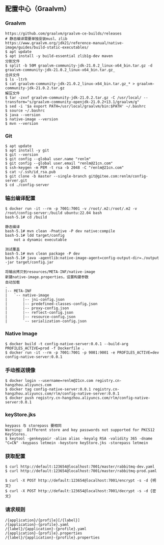 ## 配置中心（Graalvm）
### Graalvm
    https://github.com/graalvm/graalvm-ce-builds/releases
    # 静态编译需要单独安装musl、zlib
    https://www.graalvm.org/jdk21/reference-manual/native-image/guides/build-static-executables/
	$ apt update
	$ apt install -y build-essential zlib1g-dev maven
	分割文件
	$ split -b 50M graalvm-community-jdk-21.0.2_linux-x64_bin.tar.gz -d graalvm-community-jdk-21.0.2_linux-x64_bin.tar.gz_
	合并文件
	$ ls -ltrh
	$ cat graalvm-community-jdk-21.0.2_linux-x64_bin.tar.gz_* > graalvm-community-jdk-21.0.2.tar.gz
	解压文件
	$ tar -zxvf graalvm-community-jdk-21.0.2.tar.gz -C /usr/local/ --transform="s/graalvm-community-openjdk-21.0.2+13.1/graalvm/g"
	$ sed -i '$a export PATH=/usr/local/graalvm/bin:$PATH' ~/.bashrc
	$ source ~/.bashrc
	$ java --version
	$ native-image --version
	$ mvn --version

### Git
	$ apt update
	$ apt install -y git
	$ git --version
	$ git config --global user.name "renlm"
	$ git config --global user.email "renlm@21cn.com"
	$ ssh-keygen -m PEM -t rsa -b 2048 -C "renlm@21cn.com"
	$ cat ~/.ssh/id_rsa.pub
	$ git clone -b master --single-branch git@gitee.com:renlm/config-server.git
	$ cd ./config-server
	
### 输出编译配置
	$ docker run -it --rm -p 7001:7001 -v /root/.m2:/root/.m2 -v /root/config-server:/build ubuntu:22.04 bash
	bash-5.1# cd /build
	
	静态编译
	bash-5.1# mvn clean -Pnative -P dev native:compile
	bash-5.1# ldd target/config
        not a dynamic executable
	
	测试覆盖
	bash-5.1# mvn clean package -P dev
	bash-5.1# java -agentlib:native-image-agent=config-output-dir=./output -jar target/config.jar
	
```	
将输出拷贝到resources/META-INF/native-image
新建native-image.properties，设置构建参数
自动加载
.
|-- META-INF
|   `-- native-image
|       |-- jni-config.json
|       |-- predefined-classes-config.json
|       |-- proxy-config.json
|       |-- reflect-config.json
|       |-- resource-config.json
|       `-- serialization-config.json
```

### Native Image
	$ docker build -t config-native-server:0.0.1 --build-arg PROFILES_ACTIVE=prod -f Dockerfile .
	$ docker run -it --rm -p 7001:7001 -p 9001:9001 -e PROFILES_ACTIVE=dev config-native-server:0.0.1
	
### 手动推送镜像
	$ docker login --username=renlm@21cn.com registry.cn-hangzhou.aliyuncs.com
	$ docker tag config-native-server:0.0.1 registry.cn-hangzhou.aliyuncs.com/rlm/config-native-server:0.0.1
	$ docker push registry.cn-hangzhou.aliyuncs.com/rlm/config-native-server:0.0.1
	
### keyStore.jks
	keypass 与 storepass 要相同
	Warning:  Different store and key passwords not supported for PKCS12 KeyStores.
	$ keytool -genkeypair -alias alias -keyalg RSA -validity 365 -dname "C=CN" -keypass letmein -keystore keyStore.jks -storepass letmein
	
### 获取配置
	$ curl http://default:123654@localhost:7001/master/rabbitmq-dev.yaml
	$ curl http://default:123654@localhost:7001/master/rabbitmq-prod.yaml
	
	$ curl -X POST http://default:123654@localhost:7001/encrypt -s -d {明文}
	$ curl -X POST http://default:123654@localhost:7001/decrypt -s -d {密文}
	
### 请求规则

```
/{application}/{profile}[/{label}]
/{application}-{profile}.yaml
/{label}/{application}-{profile}.yaml
/{application}-{profile}.properties
/{label}/{application}-{profile}.properties
```
